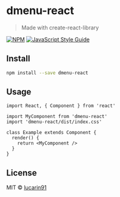 # dmenu-react

> Made with create-react-library

[![NPM](https://img.shields.io/npm/v/dmenu-react.svg)](https://www.npmjs.com/package/dmenu-react) [![JavaScript Style Guide](https://img.shields.io/badge/code_style-standard-brightgreen.svg)](https://standardjs.com)

## Install

```bash
npm install --save dmenu-react
```

## Usage

```tsx
import React, { Component } from 'react'

import MyComponent from 'dmenu-react'
import 'dmenu-react/dist/index.css'

class Example extends Component {
  render() {
    return <MyComponent />
  }
}
```

## License

MIT © [lucarin91](https://github.com/lucarin91)
